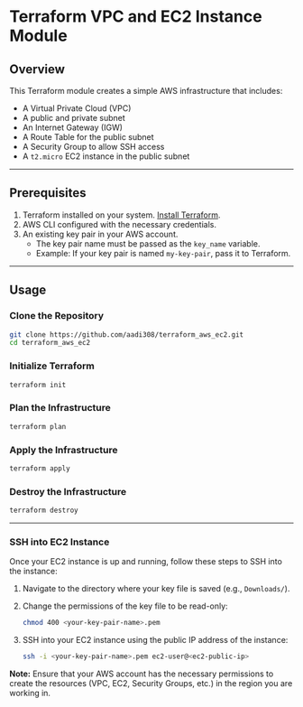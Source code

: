 # Terraform VPC and EC2 Instance Module

## Overview
This Terraform module creates a simple AWS infrastructure that includes:
- A Virtual Private Cloud (VPC)
- A public and private subnet
- An Internet Gateway (IGW)
- A Route Table for the public subnet
- A Security Group to allow SSH access
- A `t2.micro` EC2 instance in the public subnet

---

## Prerequisites
1. Terraform installed on your system. [Install Terraform](https://developer.hashicorp.com/terraform/tutorials/aws-get-started/install-cli).
2. AWS CLI configured with the necessary credentials.
3. An existing key pair in your AWS account.
   - The key pair name must be passed as the `key_name` variable.
   - Example: If your key pair is named `my-key-pair`, pass it to Terraform.

---

## Usage

### Clone the Repository
```bash
git clone https://github.com/aadi308/terraform_aws_ec2.git  
cd terraform_aws_ec2
```

### Initialize Terraform
```bash
terraform init
```

### Plan the Infrastructure
```bash
terraform plan 
```

### Apply the Infrastructure
```bash
terraform apply 
```

### Destroy the Infrastructure
```bash
terraform destroy 
```

---

### SSH into EC2 Instance
Once your EC2 instance is up and running, follow these steps to SSH into the instance:

1. Navigate to the directory where your key file is saved (e.g., `Downloads/`).

2. Change the permissions of the key file to be read-only:

   ```bash
   chmod 400 <your-key-pair-name>.pem
   ```
   
3. SSH into your EC2 instance using the public IP address of the instance:
   
   ```bash
   ssh -i <your-key-pair-name>.pem ec2-user@<ec2-public-ip>
   ````


**Note:** Ensure that your AWS account has the necessary permissions to create the resources (VPC, EC2, Security Groups, etc.) in the region you are working in.